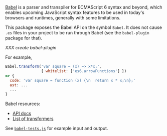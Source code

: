 [Babel](http://babeljs.io/) is a parser and transpiler for ECMAScript
6 syntax and beyond, which enables upcoming JavaScript syntax features
to be used in today's browsers and runtimes, generally with some
limitations.

This package exposes the Babel API on the symbol `Babel`.  It does not
cause `.es` files in your project to be run through Babel (see the
`babel-plugin` package for that).

*XXX create babel-plugin*

For example,

```js
Babel.transform('var square = (x) => x*x;',
                { whitelist: ['es6.arrowFunctions'] })
=> {
  code: 'var square = function (x) {\n  return x * x;\n};'
  ast: ...
  ...
}
```

Babel resources:

* [API docs](https://babeljs.io/docs/usage/api/)
* [List of transformers](https://babeljs.io/docs/usage/transformers/)

See [`babel-tests.js`](babel-tests.js) for example input and output.
